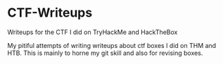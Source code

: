 # CTF-Writeups
Writeups for the CTF I did on TryHackMe and HackTheBox


My pitiful attempts of writing writeups about ctf boxes I did on THM and HTB. This is mainly to horne my git skill and also for revising boxes. 

